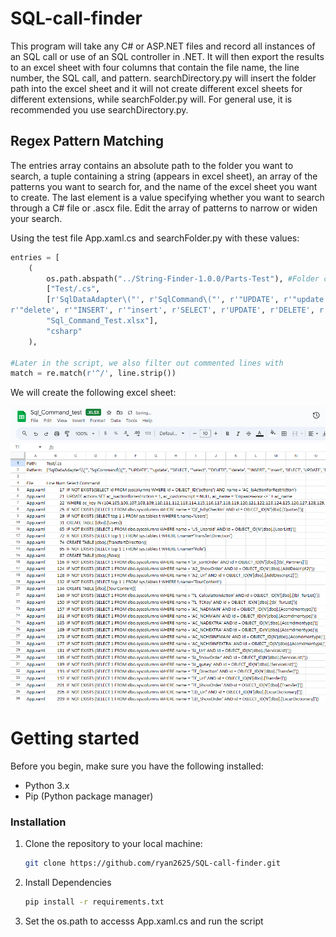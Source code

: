 ﻿# SQL-call-finder

This program will take any C# or ASP.NET files and record all instances of an SQL call or use of an SQL controller in .NET. It will then export the results to an excel 
sheet with four columns that contain the file name, the line number, the SQL call, and pattern. searchDirectory.py will insert the folder path into the excel sheet and it will not create different excel sheets for different extensions, while searchFolder.py will. For general use, it is recommended you use searchDirectory.py.

## Regex Pattern Matching

The entries array contains an absolute path to the folder you want to search,
a tuple containing a string (appears in excel sheet), an array of the patterns you
want to search for, and the name of the excel sheet you want to create. The last
element is a value specifying whether you want to search through a C# file or
.ascx file. Edit the array of patterns to narrow or widen your search.

Using the test file App.xaml.cs and searchFolder.py with these values:

```python
entries = [
    (
        os.path.abspath("../String-Finder-1.0.0/Parts-Test"), #Folder containing App.xaml.cs
        ["Test/.cs", 
        [r'SqlDataAdapter\("', r'SqlCommand\("', r'"UPDATE', r'"update', r'"SELECT', r'"select', r'"DELETE',
r'"delete', r'"INSERT', r'"insert', r'SELECT', r'UPDATE', r'DELETE', r'CREATE', r'WHERE', r'SqlCommand\('],
        "Sql_Command_Test.xlsx"],
        "csharp"
    ),

#Later in the script, we also filter out commented lines with
match = re.match(r'^/', line.strip())
```

We will create the following excel sheet:

![Picture of sample output](Sample_SQL_Finder.png)

# Getting started
Before you begin, make sure you have the following installed:
- Python 3.x
- Pip (Python package manager)
### Installation

1. Clone the repository to your local machine:

   ```bash
   git clone https://github.com/ryan2625/SQL-call-finder.git

2. Install Dependencies

   ```bash
   pip install -r requirements.txt

3. Set the os.path to accesss App.xaml.cs and run the script

